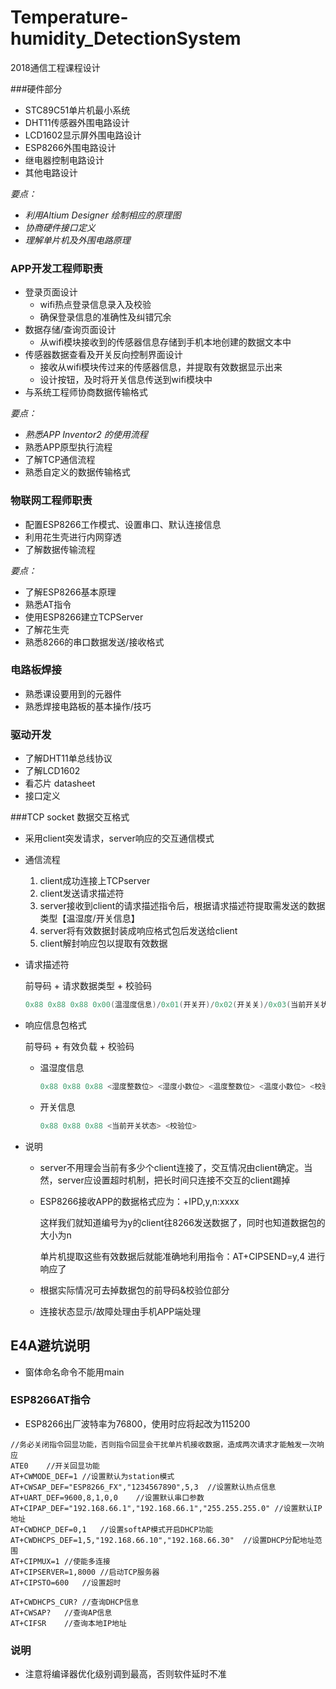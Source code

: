 # Temperature-humidity_DetectionSystem
2018通信工程课程设计


###硬件部分

+ STC89C51单片机最小系统
+ DHT11传感器外围电路设计
+ LCD1602显示屏外围电路设计
+ ESP8266外围电路设计
+ 继电器控制电路设计
+ 其他电路设计

*要点：*

+ *利用Altium Designer 绘制相应的原理图*
+ *协商硬件接口定义*
+ *理解单片机及外围电路原理*

### APP开发工程师职责

+ 登录页面设计
  + wifi热点登录信息录入及校验
  + 确保登录信息的准确性及纠错冗余
+ 数据存储/查询页面设计
  + 从wifi模块接收到的传感器信息存储到手机本地创建的数据文本中
+ 传感器数据查看及开关反向控制界面设计
  + 接收从wifi模块传过来的传感器信息，并提取有效数据显示出来
  + 设计按钮，及时将开关信息传送到wifi模块中
+ 与系统工程师协商数据传输格式

*要点：*

+ *熟悉APP Inventor2 的使用流程*
+ 熟悉APP原型执行流程
+ 了解TCP通信流程
+ 熟悉自定义的数据传输格式

### 物联网工程师职责

+ 配置ESP8266工作模式、设置串口、默认连接信息
+ 利用花生壳进行内网穿透
+ 了解数据传输流程

*要点：*

+ 了解ESP8266基本原理
+ 熟悉AT指令
+ 使用ESP8266建立TCPServer
+ 了解花生壳
+ 熟悉8266的串口数据发送/接收格式

### 电路板焊接

+ 熟悉课设要用到的元器件
+ 熟悉焊接电路板的基本操作/技巧

### 驱动开发

+ 了解DHT11单总线协议
+ 了解LCD1602
+ 看芯片 datasheet
+ 接口定义

###TCP socket  数据交互格式

+ 采用client突发请求，server响应的交互通信模式

+ 通信流程

  1. client成功连接上TCPserver
  2. client发送请求描述符
  3. server接收到client的请求描述指令后，根据请求描述符提取需发送的数据类型【温湿度/开关信息】
  4. server将有效数据封装成响应格式包后发送给client
  5. client解封响应包以提取有效数据

+ 请求描述符

  前导码 + 请求数据类型 + 校验码

  ~~~c
  0x88 0x88 0x88 0x00(温湿度信息)/0x01(开关开)/0x02(开关关)/0x03(当前开关状态)] + 校验码[0x88 + 请求数据类型]
  ~~~

+ 响应信息包格式

  前导码 + 有效负载 + 校验码

  + 温湿度信息

    ~~~c
    0x88 0x88 0x88 <湿度整数位> <湿度小数位> <温度整数位> <温度小数位> <校验位>  //参考DHT11数据格式
    ~~~

  + 开关信息

    ~~~c
    0x88 0x88 0x88 <当前开关状态> <校验位>
    ~~~

+ 说明

  - server不用理会当前有多少个client连接了，交互情况由client确定。当然，server应设置超时机制，把长时间只连接不交互的client踢掉

  - ESP8266接收APP的数据格式应为：+IPD,y,n:xxxx

    这样我们就知道编号为y的client往8266发送数据了，同时也知道数据包的大小为n

    单片机提取这些有效数据后就能准确地利用指令：AT+CIPSEND=y,4  进行响应了

  - 根据实际情况可去掉数据包的前导码&校验位部分

  - 连接状态显示/故障处理由手机APP端处理

## E4A避坑说明

+ 窗体命名命令不能用main

### ESP8266AT指令

+ ESP8266出厂波特率为76800，使用时应将起改为115200

~~~shell
//务必关闭指令回显功能，否则指令回显会干扰单片机接收数据，造成两次请求才能触发一次响应
ATE0	//开关回显功能
AT+CWMODE_DEF=1	//设置默认为station模式
AT+CWSAP_DEF="ESP8266_FX","1234567890",5,3	//设置默认热点信息
AT+UART_DEF=9600,8,1,0,0	//设置默认串口参数
AT+CIPAP_DEF="192.168.66.1","192.168.66.1","255.255.255.0" //设置默认IP地址
AT+CWDHCP_DEF=0,1	//设置softAP模式开启DHCP功能
AT+CWDHCPS_DEF=1,5,"192.168.66.10","192.168.66.30"	//设置DHCP分配地址范围
AT+CIPMUX=1 //使能多连接
AT+CIPSERVER=1,8000 //启动TCP服务器
AT+CIPSTO=600	//设置超时

AT+CWDHCPS_CUR? //查询DHCP信息
AT+CWSAP?	//查询AP信息
AT+CIFSR	//查询本地IP地址
~~~



### 说明

+ 注意将编译器优化级别调到最高，否则软件延时不准
